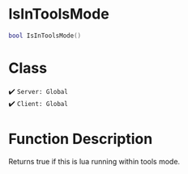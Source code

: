 # IsInToolsMode
```lua
bool IsInToolsMode()
```
# Class
✔️ `Server: Global`  
✔️ `Client: Global`  

# Function Description
Returns true if this is lua running within tools mode.
